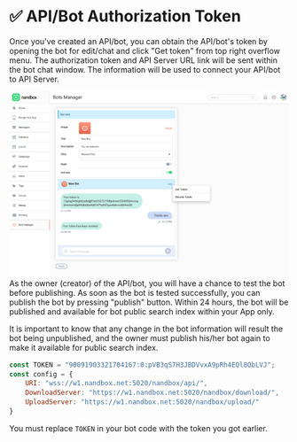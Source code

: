 # ✅ **API/Bot Authorization Token**

Once you&#39;ve created an API/bot, you can obtain the API/bot&#39;s token by opening the bot for edit/chat and click "Get token" from top right overflow menu. The authorization token and API Server URL link will be sent within the bot chat window. The information will be used to connect your API/bot to API Server.

![](../images/image011.png)
As the owner (creator) of the API/bot, you will have a chance to test the bot before publishing. As soon as the bot is tested successfully, you can publish the bot by pressing "publish" button. Within 24 hours, the bot will be published and available for bot public search index within your App only.

It is important to know that any change in the bot information will result the bot being unpublished, and the owner must publish his/her bot again to make it available for public search index.

```javascript
const TOKEN = "90091903321704167:0:pVB3qS7H3JBDVvxA9pRh4EQl8ObLVJ";
const config = {
    URI: "wss://w1.nandbox.net:5020/nandbox/api/",
    DownloadServer: "https://w1.nandbox.net:5020/nandbox/download/",
    UploadServer: "https://w1.nandbox.net:5020/nandbox/upload/"
}
```

<aside class="notice">
You must replace <code>TOKEN</code> in your bot code with the token you got earlier.
</aside>


